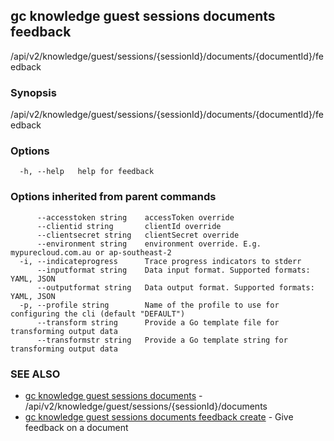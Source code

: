 ## gc knowledge guest sessions documents feedback

/api/v2/knowledge/guest/sessions/{sessionId}/documents/{documentId}/feedback

### Synopsis

/api/v2/knowledge/guest/sessions/{sessionId}/documents/{documentId}/feedback

### Options

```
  -h, --help   help for feedback
```

### Options inherited from parent commands

```
      --accesstoken string    accessToken override
      --clientid string       clientId override
      --clientsecret string   clientSecret override
      --environment string    environment override. E.g. mypurecloud.com.au or ap-southeast-2
  -i, --indicateprogress      Trace progress indicators to stderr
      --inputformat string    Data input format. Supported formats: YAML, JSON
      --outputformat string   Data output format. Supported formats: YAML, JSON
  -p, --profile string        Name of the profile to use for configuring the cli (default "DEFAULT")
      --transform string      Provide a Go template file for transforming output data
      --transformstr string   Provide a Go template string for transforming output data
```

### SEE ALSO

* [gc knowledge guest sessions documents](gc_knowledge_guest_sessions_documents.html)	 - /api/v2/knowledge/guest/sessions/{sessionId}/documents
* [gc knowledge guest sessions documents feedback create](gc_knowledge_guest_sessions_documents_feedback_create.html)	 - Give feedback on a document


